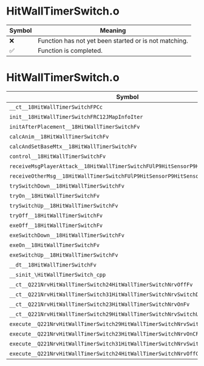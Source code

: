 # HitWallTimerSwitch.o
| Symbol | Meaning 
| ------------- | ------------- 
| :x: | Function has not yet been started or is not matching. 
| :white_check_mark: | Function is completed. 


# HitWallTimerSwitch.o
| Symbol | Decompiled? |
| ------------- | ------------- |
| `__ct__18HitWallTimerSwitchFPCc` | :x: |
| `init__18HitWallTimerSwitchFRC12JMapInfoIter` | :x: |
| `initAfterPlacement__18HitWallTimerSwitchFv` | :x: |
| `calcAnim__18HitWallTimerSwitchFv` | :x: |
| `calcAndSetBaseMtx__18HitWallTimerSwitchFv` | :x: |
| `control__18HitWallTimerSwitchFv` | :x: |
| `receiveMsgPlayerAttack__18HitWallTimerSwitchFUlP9HitSensorP9HitSensor` | :x: |
| `receiveOtherMsg__18HitWallTimerSwitchFUlP9HitSensorP9HitSensor` | :x: |
| `trySwitchDown__18HitWallTimerSwitchFv` | :x: |
| `tryOn__18HitWallTimerSwitchFv` | :x: |
| `trySwitchUp__18HitWallTimerSwitchFv` | :x: |
| `tryOff__18HitWallTimerSwitchFv` | :x: |
| `exeOff__18HitWallTimerSwitchFv` | :x: |
| `exeSwitchDown__18HitWallTimerSwitchFv` | :x: |
| `exeOn__18HitWallTimerSwitchFv` | :x: |
| `exeSwitchUp__18HitWallTimerSwitchFv` | :x: |
| `__dt__18HitWallTimerSwitchFv` | :x: |
| `__sinit_\HitWallTimerSwitch_cpp` | :x: |
| `__ct__Q221NrvHitWallTimerSwitch24HitWallTimerSwitchNrvOffFv` | :x: |
| `__ct__Q221NrvHitWallTimerSwitch31HitWallTimerSwitchNrvSwitchDownFv` | :x: |
| `__ct__Q221NrvHitWallTimerSwitch23HitWallTimerSwitchNrvOnFv` | :x: |
| `__ct__Q221NrvHitWallTimerSwitch29HitWallTimerSwitchNrvSwitchUpFv` | :x: |
| `execute__Q221NrvHitWallTimerSwitch29HitWallTimerSwitchNrvSwitchUpCFP5Spine` | :x: |
| `execute__Q221NrvHitWallTimerSwitch23HitWallTimerSwitchNrvOnCFP5Spine` | :x: |
| `execute__Q221NrvHitWallTimerSwitch31HitWallTimerSwitchNrvSwitchDownCFP5Spine` | :x: |
| `execute__Q221NrvHitWallTimerSwitch24HitWallTimerSwitchNrvOffCFP5Spine` | :x: |

